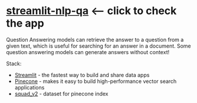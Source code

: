 # [streamlit-nlp-qa](https://share.streamlit.io/dailysergey/streamlit-nlp-qa/main/app.py) <-- click to check the app

Question Answering models can retrieve the answer to a question from a given text, which is useful for searching for an answer in a document. Some question answering models can generate answers without context!

Stack:

-   [Streamlit](https://streamlit.io/) - the fastest way to build and share data apps
-   [Pinecone](https://www.pinecone.io/) - makes it easy to build high-performance vector search applications
-   [squad_v2](https://huggingface.co/datasets/squad_v2) - dataset for pinecone index
